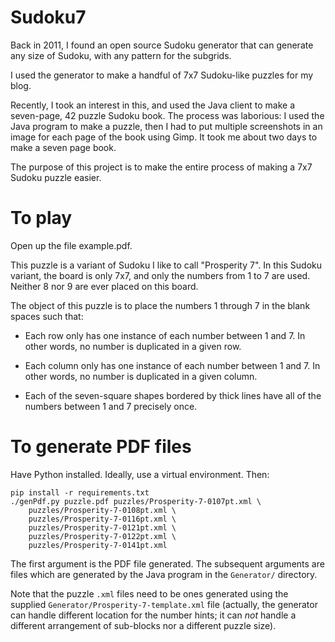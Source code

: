 # Sudoku7

Back in 2011, I found an open source Sudoku generator that can generate
any size of Sudoku, with any pattern for the subgrids.

I used the generator to make a handful of 7x7 Sudoku-like puzzles for
my blog.

Recently, I took an interest in this, and used the Java client to make
a seven-page, 42 puzzle Sudoku book.  The process was laborious: I used
the Java program to make a puzzle, then I had to put multiple screenshots
in an image for each page of the book using Gimp.  It took me about two
days to make a seven page book.

The purpose of this project is to make the entire process of making a
7x7 Sudoku puzzle easier.

# To play

Open up the file example.pdf.

This puzzle is a variant of Sudoku I like to call "Prosperity 7".  In
this Sudoku variant, the board is only 7x7, and only the numbers
from 1 to 7 are used.  Neither 8 nor 9 are ever placed on this
board.

The object of this puzzle is to place the numbers 1 through 7 in the
blank spaces such that:

* Each row only has one instance of each number between 1 and 7.  In
  other words, no number is duplicated in a given row.

* Each column only has one instance of each number between 1 and 7.  In
  other words, no number is duplicated in a given column.

* Each of the seven-square shapes bordered by thick lines have all
  of the numbers between 1 and 7 precisely once.  

# To generate PDF files

Have Python installed.  Ideally, use a virtual environment.  Then:

```
pip install -r requirements.txt
./genPdf.py puzzle.pdf puzzles/Prosperity-7-0107pt.xml \
	puzzles/Prosperity-7-0108pt.xml \
	puzzles/Prosperity-7-0116pt.xml \
	puzzles/Prosperity-7-0121pt.xml \
	puzzles/Prosperity-7-0122pt.xml \
	puzzles/Prosperity-7-0141pt.xml
```

The first argument is the PDF file generated.
The subsequent arguments are files which are generated by the Java
program in the `Generator/` directory.

Note that the puzzle `.xml` files need to be ones generated using the
supplied `Generator/Prosperity-7-template.xml` file (actually, the 
generator can handle different location for the number hints; it can
*not* handle a different arrangement of sub-blocks nor a different
puzzle size).

